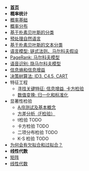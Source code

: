 * **[首页](/)**
* **概率统计**
* [概率基础](statistics/basic)
* [概率分布](statistics/distribution)
* [基于朴素贝叶斯的分类](statistics/naive-bayes)
* [预处理自然语言](statistics/nlp-preprocessing)
* [基于朴素贝叶斯的文本分类](statistics/text-classification)
* [语言模型: 链式法则、马尔科夫假设](statistics/lang-model)
* [PageRank: 马尔科夫模型](statistics/markov-model)
* [语音识别: 隐马尔科夫模型](statistics/implicit-markov-model)
* [信息熵和信息增益](statistics/entropy)
* [决策树算法: ID3, C4.5, CART](statistics/decision-tree)
* 特征工程
  * [寻找关键特征: 信息增益, 卡方检验](statistics/key-feature)
  * [数值变换: 归一化和标准化](statistics/normalization-standardization)
* 显著性检验
  * [A/B测试及基本概念](statistics/ab-test)
  * [方差分析（F检验）](statistics/anova)
  * t检验 TODO
  * 卡方检验 TODO
  * 二项分布检验 TODO
  * K-S 检验 TODO
* [为何会有欠拟合和过拟合？](statistics/under-over-fit)
* **线性代数**
* [矩阵](linear_algebra/matrix)
* [线性代数](linear_algebra/index)
